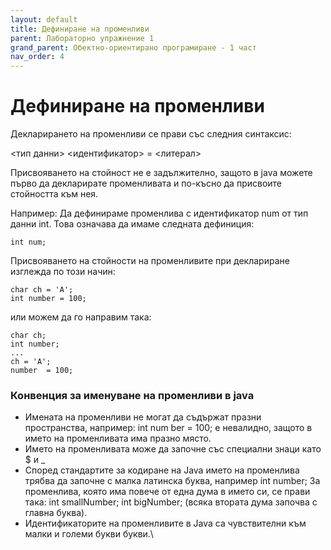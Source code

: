 ```yaml
---
layout: default
title: Дефиниране на променливи
parent: Лабораторно упражнение 1
grand_parent: Обектно-ориентирано програмиране - 1 част
nav_order: 4
---
```


# Дефиниране на променливи

Декларирането на променливи се прави със следния синтаксис:

<тип данни> <идентификатор> = <литерал>

Присвояването на стойност не е задължително, защото в java можете първо да декларирате променливата и по-късно да присвоите стойността към нея.

Например: Да дефинираме променлива с идентификатор num от тип данни int. Това означава да имаме следната дефиниция:

```
int num;
```

Присвояването на стойности на променливите при деклариране изглежда по този начин:
```
char ch = 'A';
int number = 100;
```

или можем да го направим така:

```
char ch;
int number;
...
ch = 'A';
number  = 100;
```

### Конвенция за именуване на променливи в java

* Имената на променливи не могат да съдържат празни пространства, например: int num ber = 100; е невалидно, защото в името на променливата има празно място.
* Името на променливата може да започне със специални знаци като $ и \_
* Според стандартите за кодиране на Java името на променлива трябва да започне с малка латинска буква, например int number; За променлива, която има повече от една дума в името си, се прави така: int smallNumber; int bigNumber; (всяка втората дума започва с главна буква).
* Идентификаторите на променливите в Java са чувствителни към малки и големи букви букви.\
